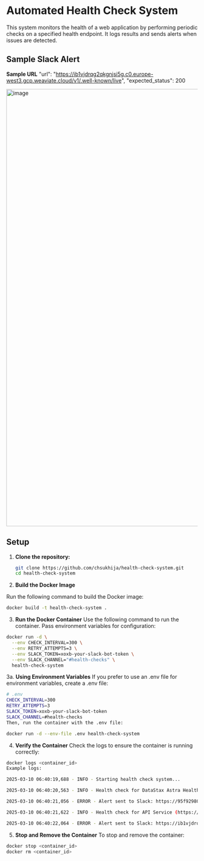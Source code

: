 # Automated Health Check System

This system monitors the health of a web application by performing periodic checks on a specified health endpoint. It logs results and sends alerts when issues are detected.


## Sample Slack Alert 

**Sample URL** "url": "https://ib1vjdrqg2qkgnjsi5g.c0.europe-west3.gcp.weaviate.cloud/v1/.well-known/live", "expected_status": 200

<img width="1152" alt="image" src="https://github.com/user-attachments/assets/3a9fceb6-ef27-4f44-9cf6-a8d77adde3f7" />



## Setup

1. **Clone the repository:**
   ```bash
   git clone https://github.com/chsukhija/health-check-system.git
   cd health-check-system
   ```
   
2. **Build the Docker Image**

Run the following command to build the Docker image:

```bash
docker build -t health-check-system .
```

3. **Run the Docker Container**
Use the following command to run the container. Pass environment variables for configuration:

```bash
docker run -d \
  --env CHECK_INTERVAL=300 \
  --env RETRY_ATTEMPTS=3 \
  --env SLACK_TOKEN=xoxb-your-slack-bot-token \
  --env SLACK_CHANNEL="#health-checks" \
  health-check-system
```

3a. **Using Environment Variables**
If you prefer to use an .env file for environment variables, create a .env file:

```bash
# .env
CHECK_INTERVAL=300
RETRY_ATTEMPTS=3
SLACK_TOKEN=xoxb-your-slack-bot-token
SLACK_CHANNEL=#health-checks
Then, run the container with the .env file:
```

```bash
docker run -d --env-file .env health-check-system
```

4. **Verify the Container**
Check the logs to ensure the container is running correctly:

```bash
docker logs <container_id>
Example logs:

2025-03-10 06:40:19,688 - INFO - Starting health check system...

2025-03-10 06:40:20,563 - INFO - Health check for DataStax Astra Health (https://95f92980-d23d-45c6-9185-3e036d3058f0-europe-west4.apps.astra.datastax.com/api/rest/health) - Status: 200, Response Time: 0.87s

2025-03-10 06:40:21,056 - ERROR - Alert sent to Slack: https://95f92980-d23d-45c6-9185-3e036d3058f0-europe-west4.apps.astra.datastax.com/api/rest/health: Passed: UP

2025-03-10 06:40:21,622 - INFO - Health check for API Service (https://ib1vjdrqg2qkgnjsi5g.c0.europe-west3.gcp.weaviate.cloud/v1/.well-known/live) - Status: 200, Response Time: 0.56s

2025-03-10 06:40:22,064 - ERROR - Alert sent to Slack: https://ib1vjdrqg2qkgnjsi5g.c0.europe-west3.gcp.weaviate.cloud/v1/.well-known/live: Passed: 
```

5. **Stop and Remove the Container**
To stop and remove the container:

```bash
docker stop <container_id>
docker rm <container_id>
```




